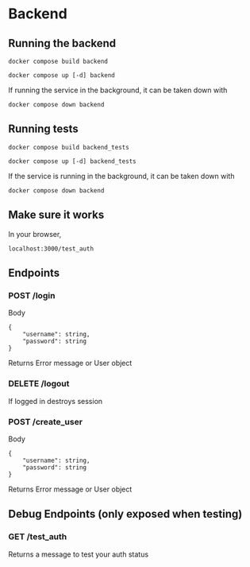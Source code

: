 # Backend

## Running the backend
```
docker compose build backend
```

```
docker compose up [-d] backend
```

If running the service in the background, it can be taken down with
```
docker compose down backend
```

## Running tests
```
docker compose build backend_tests
```

```
docker compose up [-d] backend_tests
```

If the service is running in the background, it can be taken down with
```
docker compose down backend
```

## Make sure it works
In your browser, 
```
localhost:3000/test_auth
```

## Endpoints
### POST /login
Body
```
{
    "username": string,
    "password": string
}
```

Returns
Error message or User object

### DELETE /logout
If logged in destroys session

### POST /create_user
Body
```
{
    "username": string,
    "password": string
}
```

Returns
Error message or User object

## Debug Endpoints (only exposed when testing)
### GET /test_auth
Returns a message to test your auth status
